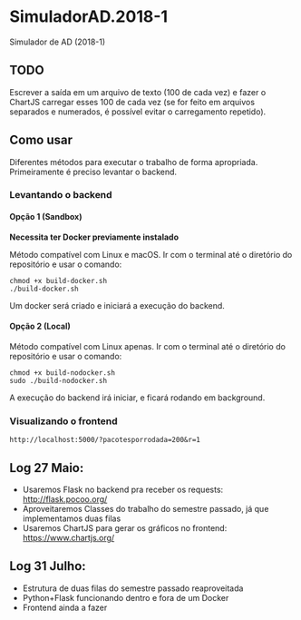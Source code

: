 # SimuladorAD.2018-1
Simulador de AD (2018-1)

## TODO
Escrever a saída em um arquivo de texto (100 de cada vez) e fazer o ChartJS carregar esses 100 de cada vez (se for feito em arquivos separados e numerados, é possível evitar o carregamento repetido).

## Como usar
Diferentes métodos para executar o trabalho de forma apropriada. Primeiramente é preciso levantar o backend.

### Levantando o backend
#### Opção 1 (Sandbox)
**Necessita ter Docker previamente instalado**

Método compatível com Linux e macOS. Ir com o terminal até o diretório do repositório e usar o comando:
```
chmod +x build-docker.sh 
./build-docker.sh
```

Um docker será criado e iniciará a execução do backend.

#### Opção 2 (Local)
Método compatível com Linux apenas. Ir com o terminal até o diretório do repositório e usar o comando:
```
chmod +x build-nodocker.sh 
sudo ./build-nodocker.sh
```

A execução do backend irá iniciar, e ficará rodando em background.

### Visualizando o frontend
```
http://localhost:5000/?pacotesporrodada=200&r=1
```

## Log 27 Maio:
* Usaremos Flask no backend pra receber os requests: http://flask.pocoo.org/
* Aproveitaremos Classes do trabalho do semestre passado, já que implementamos duas filas
* Usaremos ChartJS para gerar os gráficos no frontend: https://www.chartjs.org/

## Log 31 Julho:
* Estrutura de duas filas do semestre passado reaproveitada
* Python+Flask funcionando dentro e fora de um Docker
* Frontend ainda a fazer

